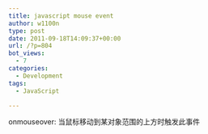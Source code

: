 ```yaml
---
title: javascript mouse event
author: w1100n
type: post
date: 2011-09-18T14:09:37+00:00
url: /?p=804
bot_views:
  - 7
categories:
  - Development
tags:
  - JavaScript

---
```

onmouseover: 当鼠标移动到某对象范围的上方时触发此事件